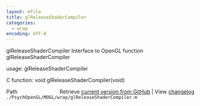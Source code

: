```yaml
---
layout: mfile
title: glReleaseShaderCompiler
categories:
  - wrap
encoding: UTF-8
---
```


glReleaseShaderCompiler  Interface to OpenGL function glReleaseShaderCompiler

usage:  glReleaseShaderCompiler

C function:  void glReleaseShaderCompiler(void)


<div class="code_header" style="text-align:right;">
  <span style="float:left;">Path&nbsp;&nbsp;</span> <span class="counter">Retrieve <a href=
  "https://raw.github.com/Psychtoolbox-3/Psychtoolbox-3/beta/./PsychOpenGL/MOGL/wrap/glReleaseShaderCompiler.m">current version from GitHub</a> | View <a href=
  "https://github.com/Psychtoolbox-3/Psychtoolbox-3/commits/beta/./PsychOpenGL/MOGL/wrap/glReleaseShaderCompiler.m">changelog</a></span>
</div>
<div class="code">
  <code>./PsychOpenGL/MOGL/wrap/glReleaseShaderCompiler.m</code>
</div>
